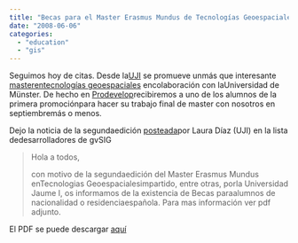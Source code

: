 ```yaml
---
title: "Becas para el Master Erasmus Mundus de Tecnologías Geoespaciales"
date: "2008-06-06"
categories: 
  - "education"
  - "gis"
---
```


Seguimos hoy de citas. Desde la[UJI](http://www.uji.es/) se promueve unmás que interesante [masterentecnologías geoespaciales](http://mastergeotech.info/) encolaboración con laUniversidad de Münster. De hecho en [Prodevelop](http://www.prodevelop.es)recibiremos a uno de los alumnos de la primera promociónpara hacer su trabajo final de master con nosotros en septiembremás o menos.

Dejo la noticia de la segundaedición [posteada](http://www.nabble.com/Becas-Master-Erasmus-Mundus-td17648064.html)por Laura Díaz (UJI) en la lista dedesarrolladores de gvSIG

> Hola a todos,
> 
> con motivo de la segundaedición del Master Erasmus Mundus enTecnologias Geoespacialesimpartido, entre otras, porla Universidad Jaume I, os informamos de la existencia de Becas paraalumnos de nacionalidad o residenciaespañola. Para mas información ver pdf adjunto. 

El PDF se puede descargar [aquí](http://www3.uji.es/%7Egould/posterbeca2008.pdf)
